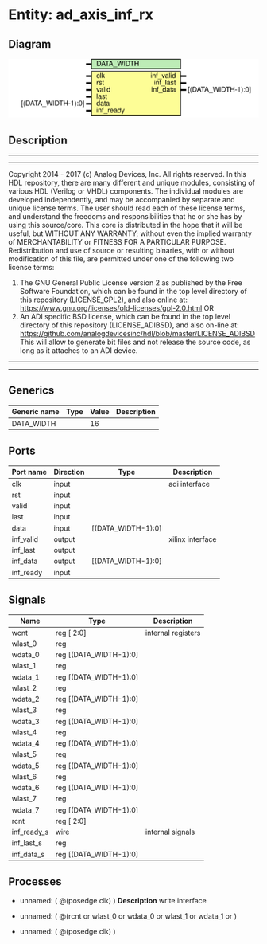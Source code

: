 # Entity: ad_axis_inf_rx

## Diagram

![Diagram](ad_axis_inf_rx.svg "Diagram")
## Description

***************************************************************************
 ***************************************************************************
 Copyright 2014 - 2017 (c) Analog Devices, Inc. All rights reserved.
 In this HDL repository, there are many different and unique modules, consisting
 of various HDL (Verilog or VHDL) components. The individual modules are
 developed independently, and may be accompanied by separate and unique license
 terms.
 The user should read each of these license terms, and understand the
 freedoms and responsibilities that he or she has by using this source/core.
 This core is distributed in the hope that it will be useful, but WITHOUT ANY
 WARRANTY; without even the implied warranty of MERCHANTABILITY or FITNESS FOR
 A PARTICULAR PURPOSE.
 Redistribution and use of source or resulting binaries, with or without modification
 of this file, are permitted under one of the following two license terms:
   1. The GNU General Public License version 2 as published by the
      Free Software Foundation, which can be found in the top level directory
      of this repository (LICENSE_GPL2), and also online at:
      <https://www.gnu.org/licenses/old-licenses/gpl-2.0.html>
 OR
   2. An ADI specific BSD license, which can be found in the top level directory
      of this repository (LICENSE_ADIBSD), and also on-line at:
      https://github.com/analogdevicesinc/hdl/blob/master/LICENSE_ADIBSD
      This will allow to generate bit files and not release the source code,
      as long as it attaches to an ADI device.
 ***************************************************************************
 ***************************************************************************
 
## Generics

| Generic name | Type | Value | Description |
| ------------ | ---- | ----- | ----------- |
| DATA_WIDTH   |      | 16    |             |
## Ports

| Port name | Direction | Type               | Description      |
| --------- | --------- | ------------------ | ---------------- |
| clk       | input     |                    | adi interface    |
| rst       | input     |                    |                  |
| valid     | input     |                    |                  |
| last      | input     |                    |                  |
| data      | input     | [(DATA_WIDTH-1):0] |                  |
| inf_valid | output    |                    | xilinx interface |
| inf_last  | output    |                    |                  |
| inf_data  | output    | [(DATA_WIDTH-1):0] |                  |
| inf_ready | input     |                    |                  |
## Signals

| Name        | Type                       | Description         |
| ----------- | -------------------------- | ------------------- |
| wcnt        | reg     [ 2:0]             | internal registers  |
| wlast_0     | reg                        |                     |
| wdata_0     | reg     [(DATA_WIDTH-1):0] |                     |
| wlast_1     | reg                        |                     |
| wdata_1     | reg     [(DATA_WIDTH-1):0] |                     |
| wlast_2     | reg                        |                     |
| wdata_2     | reg     [(DATA_WIDTH-1):0] |                     |
| wlast_3     | reg                        |                     |
| wdata_3     | reg     [(DATA_WIDTH-1):0] |                     |
| wlast_4     | reg                        |                     |
| wdata_4     | reg     [(DATA_WIDTH-1):0] |                     |
| wlast_5     | reg                        |                     |
| wdata_5     | reg     [(DATA_WIDTH-1):0] |                     |
| wlast_6     | reg                        |                     |
| wdata_6     | reg     [(DATA_WIDTH-1):0] |                     |
| wlast_7     | reg                        |                     |
| wdata_7     | reg     [(DATA_WIDTH-1):0] |                     |
| rcnt        | reg     [ 2:0]             |                     |
| inf_ready_s | wire                       | internal signals    |
| inf_last_s  | reg                        |                     |
| inf_data_s  | reg     [(DATA_WIDTH-1):0] |                     |
## Processes
- unnamed: ( @(posedge clk) )
**Description**
write interface

- unnamed: ( @(rcnt or wlast_0 or wdata_0 or wlast_1 or wdata_1 or )
- unnamed: ( @(posedge clk) )
